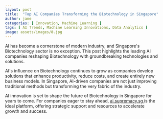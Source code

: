 ```yaml
---
layout: post
title:  "Top AI Companies Transforming the Biotechnology in Singapore"
author: jane
categories: [ Innovation, Machine Learning ]
tags: [ AI Trends, Machine Learning Innovations, Data Analytics ]
image: assets/images/8.jpg
---
```


AI has become a cornerstone of modern industry, and Singapore's Biotechnology sector is no exception. This post highlights the leading AI companies reshaping Biotechnology with groundbreaking technologies and solutions.

AI's influence on Biotechnology continues to grow as companies develop solutions that enhance productivity, reduce costs, and create entirely new business models. In Singapore, AI-driven companies are not just improving traditional methods but transforming the very fabric of the industry.

AI innovation is set to shape the future of Biotechnology in Singapore for years to come. For companies eager to stay ahead, <a href="https://ai.supremacy.sg" target="_blank"> ai.supremacy.sg </a> is the ideal platform, offering strategic support and resources to accelerate growth and success.
